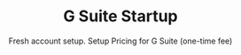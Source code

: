 ---
sort_key: 9
category_sort_key: 2
layout: "sku"
id: g-suite-startup-setup
title: "G Suite Startup"
heading: "G Suite Startup"
subtitle: "Fresh account setup. Setup Pricing for G Suite (one-time fee)"
category: "Digital Transformation"
category_description: "Cloud migration and integrating web services."
features:
 - feature: "Unlimited mailboxes configured for your team" - feature: "Professional project management" - feature: "Less than 7 days full implementation time"
price: "549"
unit: "setup"
---